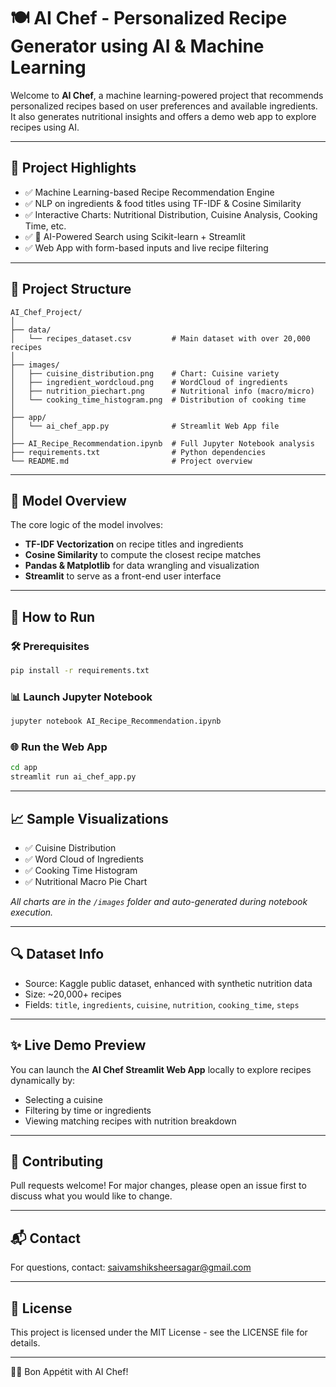 # 🍽️ AI Chef - Personalized Recipe Generator using AI & Machine Learning

Welcome to **AI Chef**, a machine learning-powered project that recommends personalized recipes based on user preferences and available ingredients. It also generates nutritional insights and offers a demo web app to explore recipes using AI.

---

## 📌 Project Highlights

- ✅ Machine Learning-based Recipe Recommendation Engine
- ✅ NLP on ingredients & food titles using TF-IDF & Cosine Similarity
- ✅ Interactive Charts: Nutritional Distribution, Cuisine Analysis, Cooking Time, etc.
- ✅ 🧠 AI-Powered Search using Scikit-learn + Streamlit
- ✅ Web App with form-based inputs and live recipe filtering

---

## 📂 Project Structure

```
AI_Chef_Project/
│
├── data/
│   └── recipes_dataset.csv         # Main dataset with over 20,000 recipes
│
├── images/
│   ├── cuisine_distribution.png    # Chart: Cuisine variety
│   ├── ingredient_wordcloud.png    # WordCloud of ingredients
│   ├── nutrition_piechart.png      # Nutritional info (macro/micro)
│   └── cooking_time_histogram.png  # Distribution of cooking time
│
├── app/
│   └── ai_chef_app.py              # Streamlit Web App file
│
├── AI_Recipe_Recommendation.ipynb  # Full Jupyter Notebook analysis
├── requirements.txt                # Python dependencies
└── README.md                       # Project overview
```

---

## 🧠 Model Overview

The core logic of the model involves:

- **TF-IDF Vectorization** on recipe titles and ingredients
- **Cosine Similarity** to compute the closest recipe matches
- **Pandas & Matplotlib** for data wrangling and visualization
- **Streamlit** to serve as a front-end user interface

---

## 🚀 How to Run

### 🛠️ Prerequisites

```bash
pip install -r requirements.txt
```

### 📊 Launch Jupyter Notebook

```bash
jupyter notebook AI_Recipe_Recommendation.ipynb
```

### 🌐 Run the Web App

```bash
cd app
streamlit run ai_chef_app.py
```

---

## 📈 Sample Visualizations

- ✅ Cuisine Distribution
- ✅ Word Cloud of Ingredients
- ✅ Cooking Time Histogram
- ✅ Nutritional Macro Pie Chart

_All charts are in the `/images` folder and auto-generated during notebook execution._

---

## 🔍 Dataset Info

- Source: Kaggle public dataset, enhanced with synthetic nutrition data
- Size: ~20,000+ recipes
- Fields: `title`, `ingredients`, `cuisine`, `nutrition`, `cooking_time`, `steps`

---

## ✨ Live Demo Preview

You can launch the **AI Chef Streamlit Web App** locally to explore recipes dynamically by:

- Selecting a cuisine
- Filtering by time or ingredients
- Viewing matching recipes with nutrition breakdown

---

## 🤝 Contributing

Pull requests welcome! For major changes, please open an issue first to discuss what you would like to change.

---

## 📬 Contact

For questions, contact: saivamshiksheersagar@gmail.com

---

## 📜 License

This project is licensed under the MIT License - see the LICENSE file for details.

---

🧑‍🍳 Bon Appétit with AI Chef!
